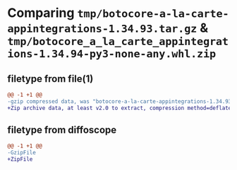 # Comparing `tmp/botocore-a-la-carte-appintegrations-1.34.93.tar.gz` & `tmp/botocore_a_la_carte_appintegrations-1.34.94-py3-none-any.whl.zip`

## filetype from file(1)

```diff
@@ -1 +1 @@
-gzip compressed data, was "botocore-a-la-carte-appintegrations-1.34.93.tar", last modified: Sat Apr 27 01:00:44 2024, max compression
+Zip archive data, at least v2.0 to extract, compression method=deflate
```

## filetype from diffoscope

```diff
@@ -1 +1 @@
-GzipFile
+ZipFile
```


